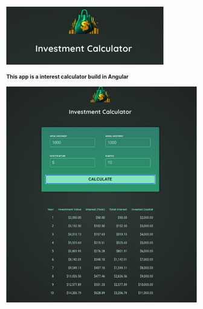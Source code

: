 ![Investment Calculator](./images/1-banner.png)


#### This app is a interest calculator build in Angular


![Investment Calculator](./images/2-app.png)